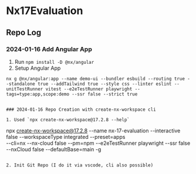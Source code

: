 # Nx17Evaluation

## Repo Log

### 2024-01-16 Add Angular App

1. Run `npm install -D @nx/angular`
2. Setup Angular App

```
nx g @nx/angular:app --name demo-ui --bundler esbuild --routing true --standalone true --addTailwind true --style css --linter eslint --unitTestRunner vitest --e2eTestRunner playwright --tags=type:app,scope:demo --ssr false --strict true
```
```

### 2024-01-16 Repo Creation with create-nx-workspace cli

1. Used `npx create-nx-workspace@17.2.8 --help`

```

npx create-nx-workspace@17.2.8 --name nx-17-evaluation --interactive false --workspaceType integrated --preset=apps \
 --cli=nx --nx-cloud false --pm=npm --e2eTestRunner playwright --ssr false --nxCloud false --defaultBase=main -g

```

2. Init Git Repo (I do it via vscode, cli also possible)

```

```
